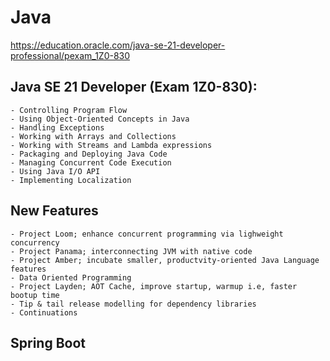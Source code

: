# Java 
https://education.oracle.com/java-se-21-developer-professional/pexam_1Z0-830
## Java SE 21 Developer (Exam 1Z0-830): 
	- Controlling Program Flow
	- Using Object-Oriented Concepts in Java
	- Handling Exceptions
	- Working with Arrays and Collections
	- Working with Streams and Lambda expressions
	- Packaging and Deploying Java Code
	- Managing Concurrent Code Execution
	- Using Java I/O API
	- Implementing Localization

## New Features
	- Project Loom; enhance concurrent programming via lighweight concurrency
	- Project Panama; interconnecting JVM with native code
	- Project Amber; incubate smaller, productvity-oriented Java Language features
	- Data Oriented Programming
	- Project Layden; AOT Cache, improve startup, warmup i.e, faster bootup time
	- Tip & tail release modelling for dependency libraries
	- Continuations

## Spring Boot